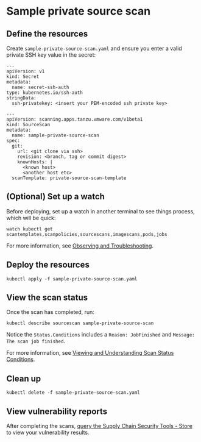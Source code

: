 # Sample private source scan

## <a id="define-resources"></a>Define the resources

Create `sample-private-source-scan.yaml` and ensure you enter a valid private SSH key value in the secret:

```
---
apiVersion: v1
kind: Secret
metadata:
  name: secret-ssh-auth
type: kubernetes.io/ssh-auth
stringData:
  ssh-privatekey: <insert your PEM-encoded ssh private key>

---
apiVersion: scanning.apps.tanzu.vmware.com/v1beta1
kind: SourceScan
metadata:
  name: sample-private-source-scan
spec:
  git:
    url: <git clone via ssh>
    revision: <branch, tag or commit digest>
    knownHosts: |
      <known host>
      <another host etc>
  scanTemplate: private-source-scan-template
```

## <a id="set-up-watch"></a>(Optional) Set up a watch

Before deploying, set up a watch in another terminal to see things process, which will be quick:

```
watch kubectl get scantemplates,scanpolicies,sourcescans,imagescans,pods,jobs
```

For more information, see [Observing and Troubleshooting](../observing.md).

## <a id="deploy-resources"></a>Deploy the resources

```
kubectl apply -f sample-private-source-scan.yaml
```

## <a id="view-scan-status"></a>View the scan status

Once the scan has completed, run:

```
kubectl describe sourcescan sample-private-source-scan
```

Notice the `Status.Conditions` includes a `Reason: JobFinished` and `Message: The scan job finished`.

For more information, see [Viewing and Understanding Scan Status Conditions](../results.md).

## <a id="clean-up"></a>Clean up

```
kubectl delete -f sample-private-source-scan.yaml
```

## <a id="view-vuln-reports"></a>View vulnerability reports

After completing the scans, [query the Supply Chain Security Tools - Store](../../scst-store/query-data.md) to view your vulnerability results.
